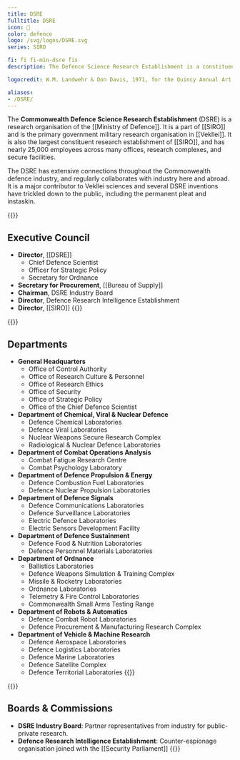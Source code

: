 ```yaml
---
title: DSRE
fulltitle: DSRE
icon: 🔬
color: defence
logo: /svg/logos/DSRE.svg
series: SIRO

fi: fi fi-min-dsre fis
description: The Defence Science Research Establishment is a constituent research organisation of SIRO dedicated to military, armament, chemical and aerospace research.

logocredit: W.M. Landwehr & Don Davis, 1971, for the Quincy Annual Art Show

aliases:
- /DSRE/
---
```

The <span class="fi fi-min-dsre fis"></span> **Commonwealth Defence Science Research Establishment** (DSRE) is a research organisation of the [[Ministry of Defence]]. It is a part of [[SIRO]] and is the primary government military research organisation in [[Vekllei]]. It is also the largest constituent research establishment of [[SIRO]], and has nearly 25,000 employees across many offices, research complexes, and secure facilities.

The DSRE has extensive connections throughout the Commonwealth defence industry, and regularly collaborates with industry here and abroad. It is a major contributor to Vekllei sciences and several DSRE inventions have trickled down to the public, including the permanent pleat and instaskin.

{{<note>}}
## Executive Council

* **Director**, [[DSRE]]
	* Chief Defence Scientist
	* Officer for Strategic Policy
	* Secretary for Ordnance
* **Secretary for Procurement**, [[Bureau of Supply]]
* **Chairman**, DSRE Industry Board
* **Director**, Defence Research Intelligence Establishment
* **Director**, [[SIRO]]
{{</note>}}

{{<note>}}
## Departments
* **General Headquarters**
	* Office of Control Authority
	* Office of Research Culture & Personnel
	* Office of Research Ethics
	* Office of Security
	* Office of Strategic Policy
	* Office of the Chief Defence Scientist
* **Department of Chemical, Viral & Nuclear Defence**
	* Defence Chemical Laboratories
	* Defence Viral Laboratories
	* Nuclear Weapons Secure Research Complex
	* Radiological & Nuclear Defence Laboratories
* **Department of Combat Operations Analysis**
	* Combat Fatigue Research Centre
	* Combat Psychology Laboratory
* **Department of Defence Propulsion & Energy**
	* Defence Combustion Fuel Laboratories
	* Defence Nuclear Propulsion Laboratories
* **Department of Defence Signals**
	* Defence Communications Laboratories
	* Defence Surveillance Laboratories
	* Electric Defence Laboratories
	* Electric Sensors Development Facility
* **Department of Defence Sustainment**
	* Defence Food & Nutrition Laboratories
	* Defence Personnel Materials Laboratories
* **Department of Ordnance**
	* Ballistics Laboratories
	* Defence Weapons Simulation & Training Complex
	* Missile & Rocketry Laboratories
	* Ordnance Laboratories
	* Telemetry & Fire Control Laboratories
	* Commonwealth Small Arms Testing Range
* **Department of Robots & Automatics**
	* Defence Combat Robot Laboratories
	* Defence Procurement & Manufacturing Research Complex
* **Department of Vehicle & Machine Research**
	* Defence Aerospace Laboratories
	* Defence Logistics Laboratories
	* Defence Marine Laboratories
	* Defence Satellite Complex
	* Defence Territorial Laboratories
{{</note>}}

{{<note>}}
## Boards & Commissions

* **DSRE Industry Board**: Partner representatives from industry for public-private research.
* **Defence Research Intelligence Establishment**: Counter-espionage organisation joined with the [[Security Parliament]]
{{</note>}}